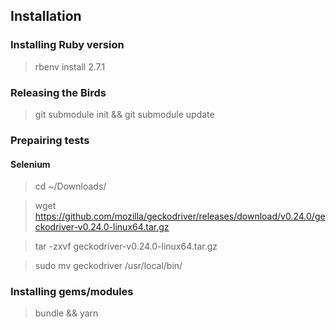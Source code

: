 ## Installation

### Installing Ruby version
> rbenv install 2.7.1

### Releasing the Birds
> git submodule init && git submodule update

### Prepairing tests

#### Selenium
> cd ~/Downloads/

> wget https://github.com/mozilla/geckodriver/releases/download/v0.24.0/geckodriver-v0.24.0-linux64.tar.gz

> tar -zxvf geckodriver-v0.24.0-linux64.tar.gz

> sudo mv geckodriver /usr/local/bin/

### Installing gems/modules
> bundle && yarn